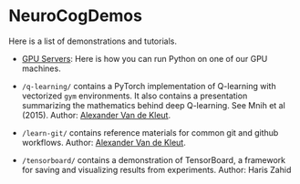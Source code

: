 # NeuroCogDemos

Here is a list of demonstrations and tutorials.

- [GPU Servers](gpu_servers.md): Here is how you can run Python on one of our GPU machines.
- `/q-learning/` contains a PyTorch implementation of Q-learning with vectorized `gym` environments. It also contains a presentation summarizing the mathematics behind deep Q-learning. See Mnih et al (2015). Author: [Alexander Van de Kleut](https://avandekleut.github.io/).

- `/learn-git/` contains reference materials for common git and github workflows. Author: [Alexander Van de Kleut](https://avandekleut.github.io/).

- `/tensorboard/` contains a demonstration of TensorBoard, a framework for saving and visualizing results from experiments. Author: Haris Zahid
